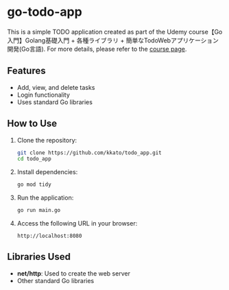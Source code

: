 # go-todo-app

This is a simple TODO application created as part of the Udemy course【Go入門】Golang基礎入門 + 各種ライブラリ + 簡単なTodoWebアプリケーション開発(Go言語). For more details, please refer to the [course page](https://www.udemy.com/course/golang-webgosql).

## Features

- Add, view, and delete tasks
- Login functionality
- Uses standard Go libraries

## How to Use

1. Clone the repository:
    ```bash
    git clone https://github.com/kkato/todo_app.git
    cd todo_app
    ```

2. Install dependencies:
    ```bash
    go mod tidy
    ```

3. Run the application:
    ```bash
    go run main.go
    ```

4. Access the following URL in your browser:
    ```
    http://localhost:8080
    ```

## Libraries Used

- **net/http**: Used to create the web server
- Other standard Go libraries
